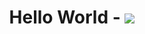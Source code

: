 ### <h1 align="center">Hello World - ![](https://tenor.com/view/garfield-waving-hi-hello-hey-there-gif-17926043) </h1>

<!--
**Meghna180401/Meghna180401** is a ✨ _special_ ✨ repository because its `README.md` (this file) appears on your GitHub profile.

Here are some ideas to get you started:

- 🔭 I’m currently working on ...
- 🌱 I’m currently learning ...
- 👯 I’m looking to collaborate on ...
- 🤔 I’m looking for help with ...
- 💬 Ask me about ...
- 📫 How to reach me: ...
- 😄 Pronouns: ...
- ⚡ Fun fact: ...
-->
